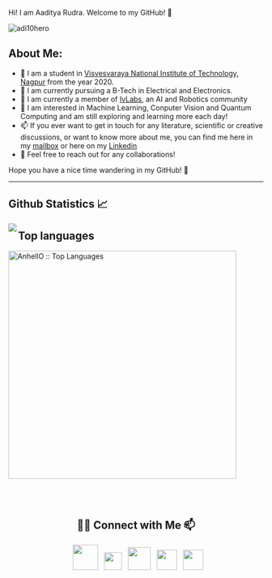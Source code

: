 Hi! I am Aaditya Rudra. Welcome to my GitHub! :wave:
<p align="left"> <img   src="https://komarev.com/ghpvc/?username=AadityaR04&color=ff69b4&&style=plastic" alt="adi10hero" /> </p>

## About Me:

* 🔭 I am a student in [Visvesvaraya National Institute of Technology, Nagpur](https://vnit.ac.in/) from the year 2020.
* 📖 I am currently pursuing a B-Tech in Electrical and Electronics.
* 🤖 I am currently a member of [IvLabs](https://www.ivlabs.in/), an AI and Robotics community
* 🌱 I am interested in Machine Learning, Conputer Vision and Quantum Computing and am still exploring and learning more each day!
* 📫 If you ever want to get in touch for any literature, scientific or creative discussions, or want to know more about me, you can find me here in my [mailbox](mailto:adityarudra02@gmail.com) or here on my [Linkedin](linkedin.com/in/aaditya-rudra-a2726321b)
* 🤗 Feel free to reach out for any collaborations!

Hope you have a nice time wandering in my GitHub! 🙌

---
<h2 align="left"> Github Statistics 📈 </h2>
<div align="left"> 
<a href=""><img align="left" src="https://github-readme-stats-sigma-five.vercel.app/api?username=AadityaR04&show_icons=true&include_all_commits=true&count_private=true&theme=midnight-purple&line_height=28" /></a></div>

<h2 align="left">Top languages</h2>
<p align="left"><img src="https://github-readme-stats.vercel.app/api/top-langs/?username=AadityaR04&langs_count=10&theme=tokyonight&layout=compact" alt="AnhellO :: Top Languages" width="450" /></p>
<br><br>

<h2 align="center"> 🤝🏻 Connect with Me 📫 </h2>
<p align="center">
&nbsp; <a href="https://twitter.com/Rudie047" target="_blank" rel="noopener noreferrer"><img src="https://1.bp.blogspot.com/-zqp4iusg6UE/YAgr9PkZVKI/AAAAAAAADwk/IiXI8rQg11IFWIG2gcnV4ECqwn-feeQGQCLcBGAsYHQ/s1600/Logo%2BTwitter.png" width="50" /></a>  
&nbsp; <a href="https://www.instagram.com/greywolf4774/" target="_blank" rel="noopener noreferrer"><img src="https://seeklogo.com/images/I/instagram-new-2016-logo-4773FE3F99-seeklogo.com.png" width="35" /></a>  
&nbsp; <a href="linkedin.com/in/aaditya-rudra-a2726321b" target="_blank" rel="noopener noreferrer"><img src="https://brandlogos.net/wp-content/uploads/2016/06/linkedin-logo-512x512.png" width="45"/></a>
&nbsp; <a href="mailto:adityarudra02@gmail.com" target="_blank" rel="noopener noreferrer"><img src="https://upload.wikimedia.org/wikipedia/commons/thumb/7/7e/Gmail_icon_%282020%29.svg/2560px-Gmail_icon_%282020%29.svg.png"  width="40" /></a>
&nbsp; <a href="https://medium.com/@aaditya_rudra" target="_blank" rel="noopener noreferrer"><img src="https://upload.wikimedia.org/wikipedia/commons/thumb/e/ec/Medium_logo_Monogram.svg/1200px-Medium_logo_Monogram.svg.png" width="40"/></a>
</p>
<!---
AadityaR04/AadityaR04 is a ✨ special ✨ repository because its `README.md` (this file) appears on your GitHub profile.
You can click the Preview link to take a look at your changes.

- 👋 Hi, I’m @AadityaR04
- 👀 I’m interested in ...
- 🌱 I’m currently learning ...
- 💞️ I’m looking to collaborate on ...
- 📫 How to reach me ...

--->
